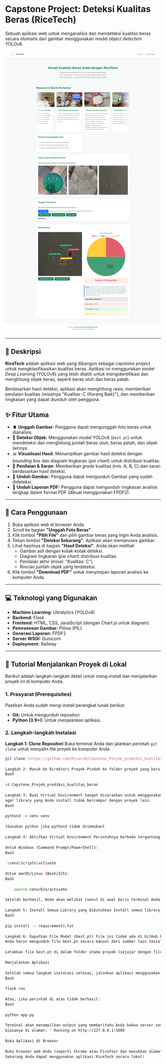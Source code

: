 # Capstone Project: Deteksi Kualitas Beras (RiceTech)

Sebuah aplikasi web untuk menganalisis dan mendeteksi kualitas beras secara otomatis dari gambar menggunakan model *object detection* YOLOv8.

![Tangkapan Layar Aplikasi RiceTech](static/assets/Web.png)

---

## 📖 Deskripsi

**RiceTech** adalah aplikasi web yang dibangun sebagai *capstone project* untuk mengklasifikasikan kualitas beras. Aplikasi ini menggunakan model *Deep Learning* (YOLOv8) yang telah dilatih untuk mengidentifikasi dan menghitung objek beras, seperti beras utuh dan beras patah.

Berdasarkan hasil deteksi, aplikasi akan menghitung rasio, memberikan penilaian kualitas (misalnya "Kualitas: C (Kurang Baik)"), dan memberikan ringkasan yang dapat diunduh oleh pengguna.

## ✨ Fitur Utama

* ⬆️ **Unggah Gambar:** Pengguna dapat mengunggah foto beras untuk dianalisis.
* 🤖 **Deteksi Objek:** Menggunakan model YOLOv8 (`best.pt`) untuk mendeteksi dan menghitung jumlah beras utuh, beras patah, dan objek lainnya.
* 📊 **Visualisasi Hasil:** Menampilkan gambar hasil deteksi dengan *bounding box* dan diagram lingkaran (*pie chart*) untuk distribusi kualitas.
* 📝 **Penilaian & Saran:** Memberikan *grade* kualitas (mis. A, B, C) dan saran berdasarkan hasil deteksi.
* 📄 **Unduh Gambar:** Pengguna dapat mengunduh Gambar yang sudah dideteksi.
* 📄 **Unduh Laporan PDF:** Pengguna dapat mengunduh ringkasan analisis lengkap dalam format PDF (dibuat menggunakan FPDF2).

---

## 🚀 Cara Penggunaan

1.  Buka aplikasi web di browser Anda.
2.  *Scroll* ke bagian **"Unggah Foto Beras"**.
3.  Klik tombol **"Pilih File"** dan pilih gambar beras yang ingin Anda analisis.
4.  Tekan tombol **"Deteksi Sekarang"**. Aplikasi akan memproses gambar.
5.  Lihat hasilnya di bagian **"Hasil Deteksi"**. Anda akan melihat:
    * Gambar asli dengan kotak-kotak deteksi.
    * Diagram lingkaran (*pie chart*) distribusi kualitas.
    * Penilaian akhir (misal: "Kualitas: C").
    * Rincian jumlah objek yang terdeteksi.
6.  Klik tombol **"Download PDF"** untuk menyimpan laporan analisis ke komputer Anda.

---

## 💻 Teknologi yang Digunakan

* **Machine Learning:** Ultralytics (YOLOv8)
* **Backend:** Flask
* **Frontend:** HTML, CSS, JavaScript (dengan Chart.js untuk diagram)
* **Pemrosesan Gambar:** Pillow (PIL)
* **Generasi Laporan:** FPDF2
* **Server WSGI:** Gunicorn
* **Deployment:** Railway

---

## 🔧 Tutorial Menjalankan Proyek di Lokal

Berikut adalah langkah-langkah detail untuk meng-install dan menjalankan proyek ini di komputer Anda.

### 1. Prasyarat (Prerequisites)

Pastikan Anda sudah meng-install perangkat lunak berikut:
* **Git:** Untuk mengunduh repositori.
* **Python (3.9+):** Untuk menjalankan aplikasi.

### 2. Langkah-langkah Instalasi

**Langkah 1: Clone Repositori**
Buka terminal Anda dan jalankan perintah `git clone` untuk menyalin file proyek ke komputer Anda.
```bash
git clone [https://github.com/Risaru9/Capstone_Projek_prediksi_kualitas_beras.git](https://github.com/Risaru9/Capstone_Projek_prediksi_kualitas_beras.git)

Langkah 2: Masuk ke Direktori Proyek Pindah ke folder proyek yang baru saja Anda clone.
Bash

cd Capstone_Projek_prediksi_kualitas_beras

Langkah 3: Buat Virtual Environment Sangat disarankan untuk menggunakan virtual environment (venv)
agar library yang Anda install tidak bercampur dengan proyek lain.
Bash

python3 -m venv venv

(Gunakan python jika python3 tidak ditemukan)

Langkah 4: Aktifkan Virtual Environment Perintahnya berbeda tergantung sistem operasi Anda.

Untuk Windows (Command Prompt/PowerShell):
Bash

.\venv\Scripts\activate

Untuk macOS/Linux (Bash/Zsh):
Bash

    source venv/bin/activate

Setelah berhasil, Anda akan melihat (venv) di awal baris terminal Anda.

Langkah 5: Install Semua Library yang Dibutuhkan Install semua library yang terdaftar di requirements.txt menggunakan pip.
Bash

pip install -r requirements.txt

Langkah 6: Dapatkan File Model (best.pt) File ini tidak ada di GitHub karena ukurannya besar (sesuai .gitignore).
Anda harus mengunduh file best.pt secara manual dari sumber lain (misal: Google Drive, dll.).

Letakkan file best.pt di dalam folder utama proyek (sejajar dengan file app.py).

Menjalankan Aplikasi

Setelah semua langkah instalasi selesai, jalankan aplikasi menggunakan perintah berikut:
Bash

flask run

Atau, jika perintah di atas tidak berhasil:
Bash

python app.py

Terminal akan menampilkan output yang memberitahu Anda bahwa server sedang berjalan,
biasanya di alamat: * Running on http://127.0.0.1:5000

Buka Aplikasi di Browser

Buka browser web Anda (seperti Chrome atau Firefox) dan masukkan alamat http://127.0.0.1:5000.
Sekarang Anda dapat menggunakan aplikasi RiceTech secara lokal!
